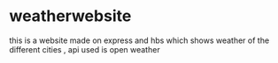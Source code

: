 # weatherwebsite
this is a website made on express and hbs which shows weather of the different cities , api used is open weather
